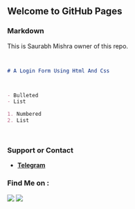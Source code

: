 ## Welcome to GitHub Pages





### Markdown

This is Saurabh Mishra owner of this repo.

```markdown


# A Login Form Using Html And Css



- Bulleted
- List

1. Numbered
2. List




```





### Support or Contact

- [**Telegram**](https://t.me/smishra00/)


### Find Me on :


<p align="left">
  <a href="https://github.com/smishra00" target="_blank"><img src="https://img.shields.io/badge/Github-smishra00-green?style=for-the-badge&logo=github"></a>
  <a href="https://www.instagram.com/smishra_247" target="_blank"><img src="https://img.shields.io/badge/IG-%40smishra00-red?style=for-the-badge&logo=instagram"></a>
  
</p>



